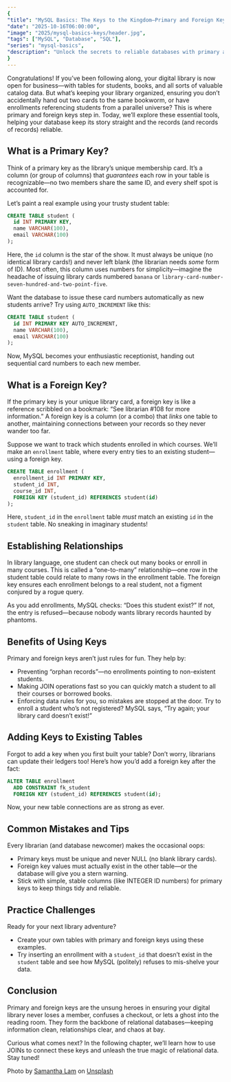 ```yaml
---
{
"title": "MySQL Basics: The Keys to the Kingdom—Primary and Foreign Keys Explained",
"date": "2025-10-16T06:00:00",
"image": "2025/mysql-basics-keys/header.jpg",
"tags": ["MySQL", "Database", "SQL"],
"series": "mysql-basics",
"description": "Unlock the secrets to reliable databases with primary and foreign keys! This beginner-friendly post uses engaging library metaphors and approachable SQL examples to show how keys keep your MySQL tables organized and your data relationships strong. Learn how to build, enforce, and practice these essential building blocks in your own projects."
}
---
```


Congratulations! If you’ve been following along, your digital library is now open for business—with tables for students, books, and all sorts of valuable catalog data. But what’s keeping your library organized, ensuring you don’t accidentally hand out two cards to the same bookworm, or have enrollments referencing students from a parallel universe? This is where primary and foreign keys step in. Today, we’ll explore these essential tools, helping your database keep its story straight and the records (and records of records) reliable.

## What is a Primary Key?

Think of a primary key as the library’s unique membership card. It’s a column (or group of columns) that *guarantees* each row in your table is recognizable—no two members share the same ID, and every shelf spot is accounted for.

Let’s paint a real example using your trusty student table:

```sql
CREATE TABLE student (
  id INT PRIMARY KEY,
  name VARCHAR(100),
  email VARCHAR(100)
);
```

Here, the `id` column is the star of the show. It must always be unique (no identical library cards!) and never left blank (the librarian needs *some* form of ID). Most often, this column uses numbers for simplicity—imagine the headache of issuing library cards numbered `banana` or `library-card-number-seven-hundred-and-two-point-five`.

Want the database to issue these card numbers automatically as new students arrive? Try using `AUTO_INCREMENT` like this:

```sql
CREATE TABLE student (
  id INT PRIMARY KEY AUTO_INCREMENT,
  name VARCHAR(100),
  email VARCHAR(100)
);
```

Now, MySQL becomes your enthusiastic receptionist, handing out sequential card numbers to each new member.

## What is a Foreign Key?

If the primary key is your unique library card, a foreign key is like a reference scribbled on a bookmark: “See librarian #108 for more information.” A foreign key is a column (or a combo) that *links* one table to another, maintaining connections between your records so they never wander too far.

Suppose we want to track which students enrolled in which courses. We’ll make an `enrollment` table, where every entry ties to an existing student—using a foreign key.

```sql
CREATE TABLE enrollment (
  enrollment_id INT PRIMARY KEY,
  student_id INT,
  course_id INT,
  FOREIGN KEY (student_id) REFERENCES student(id)
);
```

Here, `student_id` in the `enrollment` table *must* match an existing `id` in the `student` table. No sneaking in imaginary students!

## Establishing Relationships

In library language, one student can check out many books or enroll in many courses. This is called a “one-to-many” relationship—one row in the student table could relate to many rows in the enrollment table. The foreign key ensures each enrollment belongs to a real student, not a figment conjured by a rogue query.

As you add enrollments, MySQL checks: “Does this student exist?” If not, the entry is refused—because nobody wants library records haunted by phantoms.

## Benefits of Using Keys

Primary and foreign keys aren’t just rules for fun. They help by:
- Preventing “orphan records”—no enrollments pointing to non-existent students.
- Making JOIN operations fast so you can quickly match a student to all their courses or borrowed books.
- Enforcing data rules for you, so mistakes are stopped at the door. Try to enroll a student who’s not registered? MySQL says, “Try again; your library card doesn’t exist!”

## Adding Keys to Existing Tables

Forgot to add a key when you first built your table? Don’t worry, librarians can update their ledgers too! Here’s how you’d add a foreign key after the fact:

```sql
ALTER TABLE enrollment
  ADD CONSTRAINT fk_student
  FOREIGN KEY (student_id) REFERENCES student(id);
```

Now, your new table connections are as strong as ever.

## Common Mistakes and Tips

Every librarian (and database newcomer) makes the occasional oops:
- Primary keys must be unique and never NULL (no blank library cards).
- Foreign key values must actually exist in the other table—or the database will give you a stern warning.
- Stick with simple, stable columns (like INTEGER ID numbers) for primary keys to keep things tidy and reliable.

## Practice Challenges

Ready for your next library adventure?
- Create your own tables with primary and foreign keys using these examples.
- Try inserting an enrollment with a `student_id` that doesn’t exist in the `student` table and see how MySQL (politely) refuses to mis-shelve your data.

## Conclusion

Primary and foreign keys are the unsung heroes in ensuring your digital library never loses a member, confuses a checkout, or lets a ghost into the reading room. They form the backbone of relational databases—keeping information clean, relationships clear, and chaos at bay.

Curious what comes next? In the following chapter, we’ll learn how to use JOINs to connect these keys and unleash the true magic of relational data. Stay tuned!

Photo by <a href="https://unsplash.com/@contradirony?utm_content=creditCopyText&utm_medium=referral&utm_source=unsplash">Samantha Lam</a> on <a href="https://unsplash.com/photos/silver-and-gold-round-coins-zFy6fOPZEu0?utm_content=creditCopyText&utm_medium=referral&utm_source=unsplash">Unsplash</a>
      